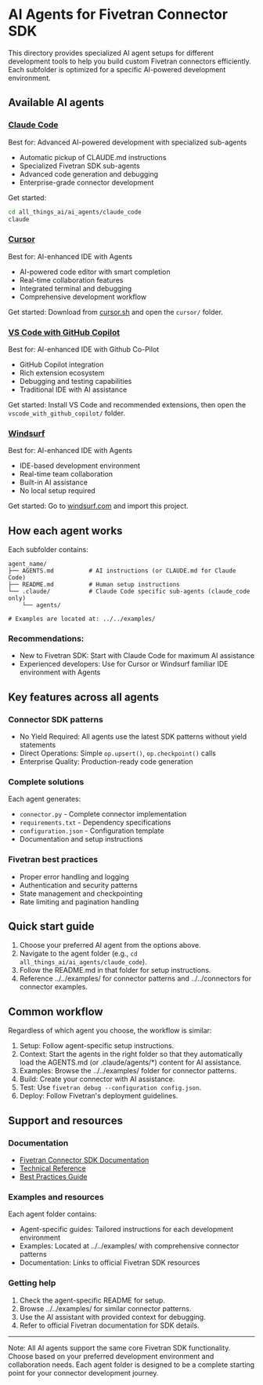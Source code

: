 # AI Agents for Fivetran Connector SDK

This directory provides specialized AI agent setups for different development tools to help you build custom Fivetran connectors efficiently. Each subfolder is optimized for a specific AI-powered development environment.

## Available AI agents

### [Claude Code](./claude_code/)
Best for: Advanced AI-powered development with specialized sub-agents
- Automatic pickup of CLAUDE.md instructions
- Specialized Fivetran SDK sub-agents
- Advanced code generation and debugging
- Enterprise-grade connector development

Get started:
```bash
cd all_things_ai/ai_agents/claude_code
claude
```

### [Cursor](./cursor/)
Best for: AI-enhanced IDE with Agents
- AI-powered code editor with smart completion
- Real-time collaboration features
- Integrated terminal and debugging
- Comprehensive development workflow

Get started: Download from [cursor.sh](https://cursor.sh) and open the `cursor/` folder.

### [VS Code with GitHub Copilot](./vscode_with_github_copilot/)
Best for: AI-enhanced IDE with Github Co-Pilot
- GitHub Copilot integration
- Rich extension ecosystem
- Debugging and testing capabilities
- Traditional IDE with AI assistance

Get started: Install VS Code and recommended extensions, then open the `vscode_with_github_copilot/` folder.

### [Windsurf](./windsurf/)
Best for: AI-enhanced IDE with Agents
- IDE-based development environment
- Real-time team collaboration
- Built-in AI assistance
- No local setup required

Get started: Go to [windsurf.com](https://windsurf.com) and import this project.

## How each agent works

Each subfolder contains:

```
agent_name/
├── AGENTS.md          # AI instructions (or CLAUDE.md for Claude Code)
├── README.md          # Human setup instructions
└── .claude/           # Claude Code specific sub-agents (claude_code only)
    └── agents/

# Examples are located at: ../../examples/
```

### Recommendations:
- New to Fivetran SDK: Start with Claude Code for maximum AI assistance
- Experienced developers: Use for Cursor or Windsurf familiar IDE environment with Agents

## Key features across all agents

### Connector SDK patterns
- No Yield Required: All agents use the latest SDK patterns without yield statements
- Direct Operations: Simple `op.upsert()`, `op.checkpoint()` calls
- Enterprise Quality: Production-ready code generation

### Complete solutions
Each agent generates:
- `connector.py` - Complete connector implementation
- `requirements.txt` - Dependency specifications
- `configuration.json` - Configuration template
- Documentation and setup instructions

### Fivetran best practices
- Proper error handling and logging
- Authentication and security patterns
- State management and checkpointing
- Rate limiting and pagination handling

## Quick start guide

1. Choose your preferred AI agent from the options above.
2. Navigate to the agent folder (e.g., `cd all_things_ai/ai_agents/claude_code`).
3. Follow the README.md in that folder for setup instructions.
4. Reference ../../examples/ for connector patterns and ../../connectors for connector examples.

## Common workflow

Regardless of which agent you choose, the workflow is similar:

1. Setup: Follow agent-specific setup instructions.
2. Context: Start the agents in the right folder so that they automatically load the AGENTS.md (or .claude/agents/*) content for AI assistance.
3. Examples: Browse the ../../examples/ folder for connector patterns.
4. Build: Create your connector with AI assistance.
5. Test: Use `fivetran debug --configuration config.json`.
6. Deploy: Follow Fivetran's deployment guidelines.

## Support and resources

### Documentation
- [Fivetran Connector SDK Documentation](https://fivetran.com/docs/connector-sdk)
- [Technical Reference](https://fivetran.com/docs/connector-sdk/technical-reference)
- [Best Practices Guide](https://fivetran.com/docs/connector-sdk/best-practices)

### Examples and resources
Each agent folder contains:
- Agent-specific guides: Tailored instructions for each development environment
- Examples: Located at ../../examples/ with comprehensive connector patterns
- Documentation: Links to official Fivetran SDK resources

### Getting help
1. Check the agent-specific README for setup.
2. Browse ../../examples/ for similar connector patterns.
3. Use the AI assistant with provided context for debugging.
4. Refer to official Fivetran documentation for SDK details.

---

Note: All AI agents support the same core Fivetran SDK functionality. Choose based on your preferred development environment and collaboration needs. Each agent folder is designed to be a complete starting point for your connector development journey.
